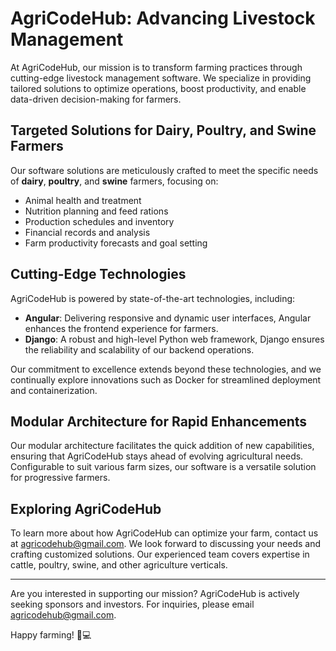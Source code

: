 # AgriCodeHub: Advancing Livestock Management

At AgriCodeHub, our mission is to transform farming practices through cutting-edge livestock management software. We specialize in providing tailored solutions to optimize operations, boost productivity, and enable data-driven decision-making for farmers.

## Targeted Solutions for Dairy, Poultry, and Swine Farmers

Our software solutions are meticulously crafted to meet the specific needs of **dairy**, **poultry**, and **swine** farmers, focusing on:

- Animal health and treatment
- Nutrition planning and feed rations
- Production schedules and inventory
- Financial records and analysis
- Farm productivity forecasts and goal setting

## Cutting-Edge Technologies

AgriCodeHub is powered by state-of-the-art technologies, including:

- **Angular**: Delivering responsive and dynamic user interfaces, Angular enhances the frontend experience for farmers.
- **Django**: A robust and high-level Python web framework, Django ensures the reliability and scalability of our backend operations.

Our commitment to excellence extends beyond these technologies, and we continually explore innovations such as Docker for streamlined deployment and containerization.

## Modular Architecture for Rapid Enhancements

Our modular architecture facilitates the quick addition of new capabilities, ensuring that AgriCodeHub stays ahead of evolving agricultural needs. Configurable to suit various farm sizes, our software is a versatile solution for progressive farmers.

## Exploring AgriCodeHub

To learn more about how AgriCodeHub can optimize your farm, contact us at [agricodehub@gmail.com](mailto:agricodehub@gmail.com). We look forward to discussing your needs and crafting customized solutions. Our experienced team covers expertise in cattle, poultry, swine, and other agriculture verticals.

---

Are you interested in supporting our mission? AgriCodeHub is actively seeking sponsors and investors. For inquiries, please email [agricodehub@gmail.com](mailto:agricodehub@gmail.com).

Happy farming! 🌱💻
